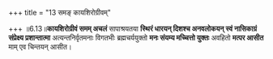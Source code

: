 +++
title = "13 समङ् कायशिरोग्रीवम्"

+++
॥6.13॥**कायशिरोग्रीवं समम् अचलं** सापाश्रयतया **स्थिरं धारयन् दिशश्च
अनवलोकयन् स्वं नासिकाग्रं संप्रेक्ष्य प्रशान्तात्मा** अत्यन्तनिर्वृतमनाः
विगतभीः ब्रह्मचर्ययुक्तो **मनः संयम्य मच्चित्तो युक्तः** अवहितो **मत्पर
आसीत** माम् एव चिन्तयन् आसीत।
